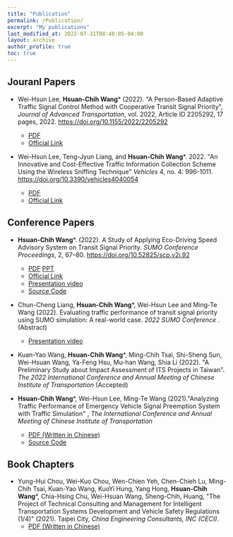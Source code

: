 ```yaml
---
title: "Publication"
permalink: /Publication/
excerpt: "My publications"
last_modified_at: 2022-07-31T08:48:05-04:00
layout: archive
author_profile: true
toc: true
---
```

## Jouranl Papers
* Wei-Hsun Lee, **Hsuan-Chih Wang*** (2022). "A Person-Based Adaptive Traffic Signal Control Method with Cooperative Transit Signal Priority", _Journal of Advanced Transportation_, vol. 2022, Article ID 2205292, 17 pages, 2022. https://doi.org/10.1155/2022/2205292
    * [PDF](https://downloads.hindawi.com/journals/jat/2022/2205292.pdf)
    * [Official Link](https://www.hindawi.com/journals/jat/2022/2205292/)


* Wei-Hsun Lee, Teng-Jyun Liang, and **Hsuan-Chih Wang***. 2022. "An Innovative and Cost-Effective Traffic Information Collection Scheme Using the Wireless Sniffing Technique" _Vehicles_ 4, no. 4: 996-1011. https://doi.org/10.3390/vehicles4040054
    * [PDF](https://www.mdpi.com/2624-8921/4/4/54/pdf)
    * [Official Link](https://www.mdpi.com/2624-8921/4/4/54/htm)


## Conference Papers
* **Hsuan-Chih Wang***. (2022). A Study of Applying Eco-Driving Speed Advisory System on Transit Signal Priority. _SUMO Conference Proceedings_, 2, 67–80. https://doi.org/10.52825/scp.v2i.92
    * [PDF](https://www.tib-op.org/ojs/index.php/scp/article/view/92/274)  [PPT](https://drive.google.com/file/d/1KXYqJMPf9h2Lo3W0goVXAnMryyF-fz1P/view?usp=sharing)
    * [Official Link](https://www.tib-op.org/ojs/index.php/scp/article/view/92)
    * [Presentation video](https://www.youtube.com/watch?v=JInBlui6-N0)
    * [Source Code](https://github.com/HsuanChih-Wang/SUMO_SpeedAdviosry_on_TSP)

* Chun-Cheng Liang, **Hsuan-Chih Wang***, Wei-Hsun Lee and Ming-Te Wang (2022). Evaluating traffic performance of transit signal priority using SUMO simulation: A real-world case. _2022 SUMO Conference_ . (Abstract)
    * [Presentation video](https://www.youtube.com/watch?v=orrKpgA8jCw)

* Kuan-Yao Wang, **Hsuan-Chih Wang***, Ming-Chih Tsai, Shi-Sheng Sun, Wei-Hsuan Wang, Ya-Feng Hsu, Mu-han Wang, Shia Li (2022).  "A Preliminary Study about Impact Assessment of ITS Projects in Taiwan". _The 2022 International Conference and Annual Meeting of Chinese Institute of Transportation_ (Accepted)

* **Hsuan-Chih Wang***, Wei-Hsun Lee, Ming-Te Wang (2021)."Analyzing Traffic Performance of Emergency Vehicle Signal Preemption System with Traffic Simulation" , _The International Conference and Annual Meeting of Chinese Institute of Transportation_ 
    * [PDF (Written in Chinese)](https://drive.google.com/file/d/1vTM0b8LKxvHh9tR4WEOto3LcVLClVC_u/view?usp=sharing)
    * [Source Code](https://github.com/HsuanChih-Wang/EVSP_Simulation-CTRR_2021_Paper-)

## Book Chapters
* Yung-Hui Chou, Wei-Kuo Chou, Wen-Chien Yeh, Chen-Chieh Lu, Ming-Chih Tsai, Kuan-Yao Wang, KuoYi Hung, Yang Hong, **Hsuan-Chih Wang***, Chia-Hsing Chu, Wei-Hsuan Wang, Sheng-Chih, Huang, "The Project of Technical Consulting and Management for Intelligent Transportation Systems Development and Vehicle Safety Regulations (1/4)" (2021). Taipei City, _China Engineering Consultants, INC (CECI)_.
    * [PDF (Written in Chinese)](https://drive.google.com/file/d/1fG7KUb_NV0NUPicrRBDgloq9mdH0j_Tg/view?usp=sharing)


